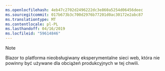 ```yaml
---
ms.openlocfilehash: 4eb47c2702d2496222dc3e860a5254d06456deec
ms.sourcegitcommit: 017b673b3c700d2976b77201d0ac30172e2abc87
ms.translationtype: MT
ms.contentlocale: pl-PL
ms.lasthandoff: 04/16/2019
ms.locfileid: "59614846"
---
```

> [!NOTE]
> Blazor to platforma nieobsługiwany eksperymentalne sieci web, która nie powinny być używane dla obciążeń produkcyjnych w tej chwili.

